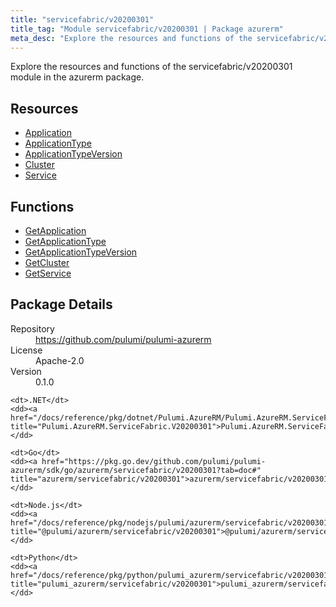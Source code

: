 ```yaml
---
title: "servicefabric/v20200301"
title_tag: "Module servicefabric/v20200301 | Package azurerm"
meta_desc: "Explore the resources and functions of the servicefabric/v20200301 module in the azurerm package."
---
```


<!-- WARNING: this file was generated by Pulumi Docs Generator. -->
<!-- Do not edit by hand unless you're certain you know what you are doing! -->

Explore the resources and functions of the servicefabric/v20200301 module in the azurerm package.

<h2 id="resources">Resources</h2>
<ul class="api">
    <li><a href="application" title="Application"><span class="symbol resource"></span>Application</a></li>
    <li><a href="applicationtype" title="ApplicationType"><span class="symbol resource"></span>ApplicationType</a></li>
    <li><a href="applicationtypeversion" title="ApplicationTypeVersion"><span class="symbol resource"></span>ApplicationTypeVersion</a></li>
    <li><a href="cluster" title="Cluster"><span class="symbol resource"></span>Cluster</a></li>
    <li><a href="service" title="Service"><span class="symbol resource"></span>Service</a></li>
</ul>

<h2 id="functions">Functions</h2>
<ul class="api">
    <li><a href="getapplication" title="GetApplication"><span class="symbol function"></span>GetApplication</a></li>
    <li><a href="getapplicationtype" title="GetApplicationType"><span class="symbol function"></span>GetApplicationType</a></li>
    <li><a href="getapplicationtypeversion" title="GetApplicationTypeVersion"><span class="symbol function"></span>GetApplicationTypeVersion</a></li>
    <li><a href="getcluster" title="GetCluster"><span class="symbol function"></span>GetCluster</a></li>
    <li><a href="getservice" title="GetService"><span class="symbol function"></span>GetService</a></li>
</ul>

<h2 id="package-details">Package Details</h2>
<dl class="package-details">
	<dt>Repository</dt>
	<dd><a href="https://github.com/pulumi/pulumi-azurerm">https://github.com/pulumi/pulumi-azurerm</a></dd>
	<dt>License</dt>
	<dd>Apache-2.0</dd>
	<dt>Version</dt>
	<dd>0.1.0</dd>
</dl>



<dl class="tabular">

    <dt>.NET</dt>
    <dd><a href="/docs/reference/pkg/dotnet/Pulumi.AzureRM/Pulumi.AzureRM.ServiceFabric.V20200301.html" title="Pulumi.AzureRM.ServiceFabric.V20200301">Pulumi.AzureRM.ServiceFabric.V20200301</a></dd>

    <dt>Go</dt>
    <dd><a href="https://pkg.go.dev/github.com/pulumi/pulumi-azurerm/sdk/go/azurerm/servicefabric/v20200301?tab=doc#" title="azurerm/servicefabric/v20200301">azurerm/servicefabric/v20200301</a></dd>

    <dt>Node.js</dt>
    <dd><a href="/docs/reference/pkg/nodejs/pulumi/azurerm/servicefabric/v20200301/#" title="@pulumi/azurerm/servicefabric/v20200301">@pulumi/azurerm/servicefabric/v20200301</a></dd>

    <dt>Python</dt>
    <dd><a href="/docs/reference/pkg/python/pulumi_azurerm/servicefabric/v20200301" title="pulumi_azurerm/servicefabric/v20200301">pulumi_azurerm/servicefabric/v20200301</a></dd>

</dl>

